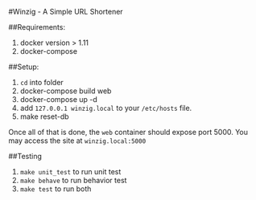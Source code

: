 #Winzig - A Simple URL Shortener


##Requirements:

1. docker version > 1.11
2. docker-compose


##Setup:

1. `cd` into folder
2. docker-compose build web
3. docker-compose up -d
4. add `127.0.0.1 winzig.local` to your `/etc/hosts` file.
5. make reset-db

Once all of that is done, the `web` container should expose port 5000. You may
access the site at `winzig.local:5000`


##Testing

1. `make unit_test` to run unit test
2. `make behave` to run behavior test
3. `make test` to run both
